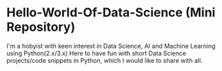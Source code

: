 # Hello-World-Of-Data-Science (Mini Repository)
I'm a hobyist with keen interest in Data Science, AI and Machine Learning using Python(2.x/3.x) 
Here to have fun with short Data Science projects/code snippets in Python, which I would like to share with all.
